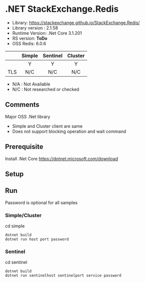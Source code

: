 # .NET StackExchange.Redis 
* Library: https://stackexchange.github.io/StackExchange.Redis/
* Library version : 2.1.58
* Runtime Version: .Net Core 3.1.201
* RS version: **ToDo**
* OSS Redis: 6.0.6

|     | Simple | Sentinel| Cluster|
|:--- |:---:   |:---:    |:---:   |
|     | Y      | Y       | Y      |
| TLS | N/C    | N/C     | N/C    | 

* N/A : Not Available
* N/C : Not researched or checked

## Comments
Major OSS .Net library
* Simple and Cluster client are same
* Does not support blocking operation and wait command

## Prerequisite

Install .Net Core https://dotnet.microsoft.com/download 

## Setup

## Run
Password is optional for all samples

### Simple/Cluster
cd simple
```
dotnet build
dotnet run host port password
```
### Sentinel 
cd sentinel
```
dotnet build
dotnet run sentinelhost sentinelport service password
```